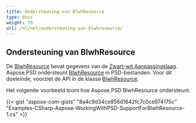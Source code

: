 ```yaml
---
title: Ondersteuning van BlwhResource
type: docs
weight: 70
url: /nl/net/ondersteuning-van-blwhresource/
---
```


## **Ondersteuning van BlwhResource**
De [BlwhResource](https://reference.aspose.com/psd/net/aspose.psd.fileformats.psd.layers.layerresources/blwhresource) bevat gegevens van de [Zwart-wit Aanpassingslaag](https://reference.aspose.com/psd/net/aspose.psd.fileformats.psd.layers.adjustmentlayers/blackwhiteadjustmentlayer). Aspose.PSD ondersteunt [BlwhResource](https://reference.aspose.com/net/psd/aspose.psd.fileformats.psd.layers.layerresources/blwhresource) in PSD-bestanden. Voor dit doeleinde, voorziet de API in de klasse [BlwhResource](https://reference.aspose.com/net/psd/aspose.psd.fileformats.psd.layers.layerresources/blwhresource).

Het volgende voorbeeld toont hoe Aspose.PSD BlwhResource ondersteunt.

{{< gist "aspose-com-gists" "8a4c9d34ce856d1642fc7c0ce974175c" "Examples-CSharp-Aspose-WorkingWithPSD-SupportForBlwhResource-1.cs" >}}
